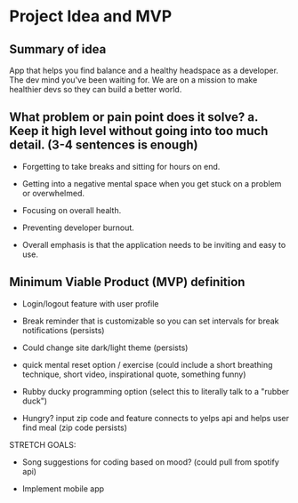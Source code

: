 # Project Idea and MVP


## Summary of idea

App that helps you find balance and a healthy headspace as a developer. The dev mind you've been waiting for. We are on a mission to make healthier devs so they can build a better world.

## What problem or pain point does it solve? a. Keep it high level without going into too much detail. (3-4 sentences is enough)

- Forgetting to take breaks and sitting for hours on end.

- Getting into a negative mental space when you get stuck on a problem or overwhelmed.

- Focusing on overall health.

- Preventing developer burnout.

- Overall emphasis is that the application needs to be inviting and easy to use.

## Minimum Viable Product (MVP) definition

* Login/logout feature with user profile

* Break reminder that is customizable so you can set intervals for break notifications (persists)

* Could change site dark/light theme (persists)

* quick mental reset option / exercise (could include a short breathing technique, short video, inspirational quote, something funny)

* Rubby ducky programming option (select this to literally talk to a "rubber duck")

* Hungry? input zip code and feature connects to yelps api and helps user find meal (zip code persists)


STRETCH GOALS:

* Song suggestions for coding based on mood? (could pull from spotify api)

* Implement mobile app


